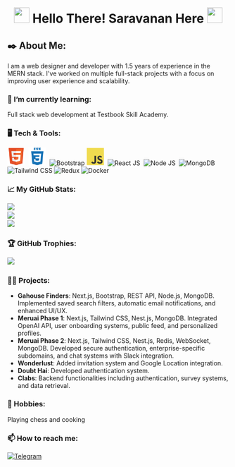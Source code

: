 <h1 align="center"><img src="https://c.tenor.com/eYRNL1In-ooAAAAM/namaste-covid.gif" width="35px" height="35px"></img> Hello There! Saravanan Here  <img src="https://cdn3.emoji.gg/emojis/6186-developer-bot.gif" width="35px" height="35px"></img></h1>

## ✒️ About Me:
I am a web designer and developer with 1.5 years of experience in the MERN stack. I've worked on multiple full-stack projects with a focus on improving user experience and scalability. 

  ### 🌱 I’m currently learning:
  Full stack web development at Testbook Skill Academy.

  ### 🖥️ Tech & Tools:
  <img src="https://github.com/devicons/devicon/blob/master/icons/html5/html5-original.svg" title="HTML5" alt="HTML" width="40" height="40"/>&nbsp;
  <img src="https://github.com/devicons/devicon/blob/master/icons/css3/css3-plain-wordmark.svg" title="CSS3" alt="CSS" width="40" height="40"/>&nbsp;
  ![Bootstrap](https://img.shields.io/badge/bootstrap-%23563D7C.svg?logo=bootstrap&logoColor=white&style=for-the-badge)
  <img src="https://github.com/devicons/devicon/blob/master/icons/javascript/javascript-original.svg" title="JavaScript" alt="JavaScript" width="40" height="40"/>&nbsp;
  <img src="https://upload.wikimedia.org/wikipedia/commons/thumb/a/a7/React-icon.svg/2300px-React-icon.svg.png" title="React JS" alt="React JS" width="40" height="40"/>&nbsp;
  <img src="https://upload.wikimedia.org/wikipedia/commons/thumb/d/d9/Node.js_logo.svg/590px-Node.js_logo.svg.png" title="Node JS" alt="Node JS" width="40" height="40"/>&nbsp;
  <img src="https://encrypted-tbn0.gstatic.com/images?q=tbn:ANd9GcQQhHsCg8Urz0PkGg7IhaWh8G8ZMOynkXVbAvnqvM1o&s" title="MongoDB" alt="MongoDB" width="40" height="40"/>&nbsp;
  ![Tailwind CSS](https://img.shields.io/badge/tailwindcss-%2338B2AC.svg?style=for-the-badge&logo=tailwind-css&logoColor=white)
  ![Redux](https://img.shields.io/badge/redux-%23593D88.svg?style=for-the-badge&logo=redux&logoColor=white)
  ![Docker](https://img.shields.io/badge/docker-%232496ED.svg?style=for-the-badge&logo=docker&logoColor=white)

  ### 📈 My GitHub Stats:
  ![](https://github-readme-stats.vercel.app/api?username=Sara2706&theme=dark&hide_border=false&include_all_commits=false&count_private=false)<br/>
  ![](https://github-readme-streak-stats.herokuapp.com/?user=Sara2706&theme=dark&hide_border=false)<br/>
  ![](https://github-readme-stats.vercel.app/api/top-langs/?username=Sara2706&theme=dark&hide_border=false&include_all_commits=false&count_private=false&layout=compact)

 ### 🏆 GitHub Trophies:
  ![](https://github-profile-trophy.vercel.app/?username=Sara2706&theme=radical&no-frame=false&no-bg=true&margin-w=4)

  ### 👨‍💻 Projects:
  - **Gahouse Finders**: Next.js, Bootstrap, REST API, Node.js, MongoDB. Implemented saved search filters, automatic email notifications, and enhanced UI/UX.
  - **Meruai Phase 1**: Next.js, Tailwind CSS, Nest.js, MongoDB. Integrated OpenAI API, user onboarding systems, public feed, and personalized profiles.
  - **Meruai Phase 2**: Next.js, Tailwind CSS, Nest.js, Redis, WebSocket, MongoDB. Developed secure authentication, enterprise-specific subdomains, and chat systems with Slack integration.
  - **Wonderlust**: Added invitation system and Google Location integration.
  - **Doubt Hai**: Developed authentication system.
  - **Clabs**: Backend functionalities including authentication, survey systems, and data retrieval.

  ### 👀 Hobbies:
  Playing chess and cooking

  ### 📫 How to reach me:
  [![Telegram](https://img.shields.io/badge/Telegram-2CA5E0?logo=telegram&logoColor=white&style=for-the-badge)](https://t.me/saravanan2706)
